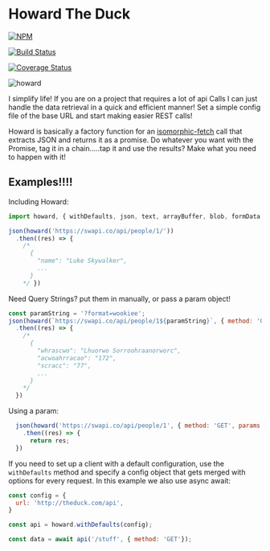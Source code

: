 # Howard The Duck

[![NPM](https://nodei.co/npm/howard.png?compact=true)](https://nodei.co/npm/howard/)

[![Build Status](https://travis-ci.org/samrocksc/howard.svg?branch=master)](https://travis-ci.org/samrocksc/howard)

[![Coverage Status](https://coveralls.io/repos/github/samrocksc/howard/badge.svg?branch=master)](https://coveralls.io/github/samrocksc/howard?branch=master)

![howard](howard.png)

I simplify life!  If you are on a project that requires a lot of api Calls I can just handle the data retrieval in a quick and efficient manner!  Set a simple config file of the base URL and start making easier REST calls!

Howard is basically a factory function for an [isomorphic-fetch](https://github.com/matthew-andrews/isomorphic-fetch) call that extracts JSON and returns it as a promise.  Do whatever you want with the Promise, tag it in a chain.....tap it and use the results?  Make what you need to happen with it!

## Examples!!!!

Including Howard:

```javascript
import howard, { withDefaults, json, text, arrayBuffer, blob, formData, buffer} from 'howard';
```

```javascript
json(howard('https://swapi.co/api/people/1/'))
  .then((res) => {
    /*
      {
        "name": "Luke Skywalker",
        ...
      }
    */ })
```

Need Query Strings? put them in manually, or pass a param object!

```javascript
const paramString = '?format=wookiee';
json(howard(`https://swapi.co/api/people/1${paramString}`, { method: 'GET' }))
  .then((res) => {
    /*
      {
        "whrascwo": "Lhuorwo Sorroohraanorworc",
        "acwoahrracao": "172",
        "scracc": "77", 
        ...
      }
    */
  })
```

Using a param:

```javascript
  json(howard('https://swapi.co/api/people/1', { method: 'GET', params: { format: wookiee } }))
    .then((res) => {
      return res;
  })
```

If you need to set up a client with a default configuration, use the `withDefaults` method and specify a config object that gets merged with options for every request. In this example we also use async await:

```Javascript
const config = {
  url: 'http://theduck.com/api',
}

const api = howard.withDefaults(config);

const data = await api('/stuff', { method: 'GET'});
```
